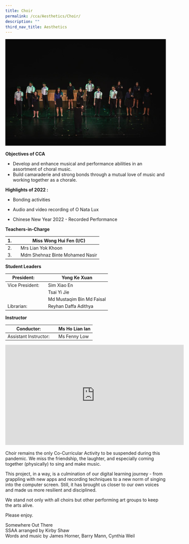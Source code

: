 ```yaml
---
title: Choir
permalink: /cca/Aesthetics/Choir/
description: ""
third_nav_title: Aesthetics
---
```

![](/images/GMSS-95-Anniversary-225-1024x681.jpg)



**Objectives of CCA**

*   Develop and enhance musical and performance abilities in an assortment of choral music.
*   Build camaraderie and strong bonds through a mutual love of music and working together as a chorale.

**Highlights of 2022 :**

*   Bonding activities
    
*   Audio and video recording of O Nata Lux
    
*   Chinese New Year 2022 - Recorded Performance




**Teachers-in-Charge**

| 1. |  | Miss Wong Hui Fen (I/C) |
| -------- | -------- | -------- |
| 2.     |      | Mrs Lian Yok Khoon     |
| 3.     |      | Mdm Shehnaz Binte Mohamed Nasir   |


**Student Leaders**

| President: |  | Yong Ke Xuan |
| -------- | -------- | -------- |
| Vice President:    |      | Sim Xiao En    |
|     |      | Tsai Yi Jie     |
|     |      | Md Mustaqim Bin Md Faisal     |
| Librarian:    |      | Reyhan Daffa Adithya    |


**Instructor**

| Conductor: |  | Ms Ho Lian Ian |
| -------- | -------- | -------- |
| Assistant Instructor:    |      |  Ms Fenny Low   |
			
<iframe width="560" height="315" src="https://www.youtube.com/embed/Bj59mSQ8Qh0" title="YouTube video player" frameborder="0" allow="accelerometer; autoplay; clipboard-write; encrypted-media; gyroscope; picture-in-picture" allowfullscreen=""></iframe>

Choir remains the only Co-Curricular Activity to be suspended during this pandemic. We miss the friendship, the laughter, and especially coming together (physically) to sing and make music.

This project, in a way, is a culmination of our digital learning journey - from grappling with new apps and recording techniques to a new norm of singing into the computer screen. Still, it has brought us closer to our own voices and made us more resilient and disciplined.

We stand not only with all choirs but other performing art groups to keep the arts alive.

Please enjoy.

Somewhere Out There  
SSAA arranged by Kirby Shaw  
Words and music by James Horner, Barry Mann, Cynthia Weil